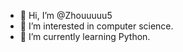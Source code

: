- 👋 Hi, I’m @Zhouuuuu5
- 👀 I’m interested in computer science.
- 🌱 I’m currently learning Python.
<!-- - 💞️ I’m looking to collaborate on ...
- 📫 How to reach me ... -->

<!---
Zhouuuuu5/Zhouuuuu5 is a ✨ special ✨ repository because its `README.md` (this file) appears on your GitHub profile.
You can click the Preview link to take a look at your changes.
--->
